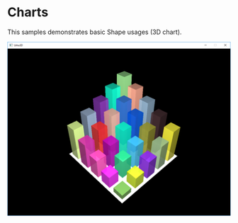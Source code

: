Charts
=======

This samples demonstrates basic Shape usages (3D chart).

![Screenshot](Screenshots/Screenshot.png)